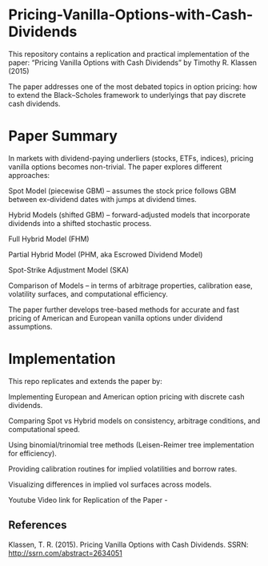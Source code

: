 # Pricing-Vanilla-Options-with-Cash-Dividends
This repository contains a replication and practical implementation of the paper:
“Pricing Vanilla Options with Cash Dividends” by Timothy R. Klassen (2015) 

The paper addresses one of the most debated topics in option pricing: how to extend the Black–Scholes framework to underlyings that pay discrete cash dividends.

# Paper Summary

In markets with dividend-paying underliers (stocks, ETFs, indices), pricing vanilla options becomes non-trivial. The paper explores different approaches:

Spot Model (piecewise GBM) – assumes the stock price follows GBM between ex-dividend dates with jumps at dividend times.

Hybrid Models (shifted GBM) – forward-adjusted models that incorporate dividends into a shifted stochastic process.

Full Hybrid Model (FHM)

Partial Hybrid Model (PHM, aka Escrowed Dividend Model)

Spot-Strike Adjustment Model (SKA)

Comparison of Models – in terms of arbitrage properties, calibration ease, volatility surfaces, and computational efficiency.

The paper further develops tree-based methods for accurate and fast pricing of American and European vanilla options under dividend assumptions.

# Implementation

This repo replicates and extends the paper by:

Implementing European and American option pricing with discrete cash dividends.

Comparing Spot vs Hybrid models on consistency, arbitrage conditions, and computational speed.

Using binomial/trinomial tree methods (Leisen-Reimer tree implementation for efficiency).

Providing calibration routines for implied volatilities and borrow rates.

Visualizing differences in implied vol surfaces across models.

Youtube Video link for Replication of the Paper -

## References

Klassen, T. R. (2015). Pricing Vanilla Options with Cash Dividends. SSRN: http://ssrn.com/abstract=2634051
